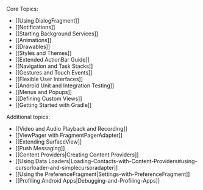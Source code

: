 Core Topics:

* [[Using DialogFragment]]
* [[Notifications]]
* [[Starting Background Services]]
* [[Animations]]
* [[Drawables]]
* [[Styles and Themes]]
* [[Extended ActionBar Guide]]
* [[Navigation and Task Stacks]]
* [[Gestures and Touch Events]]
* [[Flexible User Interfaces]]
* [[Android Unit and Integration Testing]]
* [[Menus and Popups]]
* [[Defining Custom Views]]
* [[Getting Started with Gradle]]

Additional topics:

* [[Video and Audio Playback and Recording]]
* [[ViewPager with FragmentPagerAdapter]]
* [[Extending SurfaceView]]
* [[Push Messaging]]
* [[Content Providers|Creating Content Providers]]
* [[Using Data Loaders|Loading-Contacts-with-Content-Providers#using-cursorloader-and-simplecursoradapter]]
* [[Using the PreferenceFragment|Settings-with-PreferenceFragment]]
* [[Profiling Android Apps|Debugging-and-Profiling-Apps]]